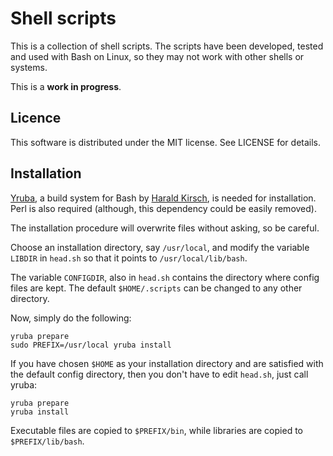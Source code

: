Shell scripts
======================================================================

This is a collection of shell scripts. The scripts have been developed,
tested and used with Bash on Linux, so they may not work with other shells
or systems.

This is a **work in progress**.

Licence
------------------------------

This software is distributed under the MIT license. See LICENSE for
details.

Installation
------------------------------

[Yruba](http://www.pifpafpuf.de/Yruba/), a build system for Bash by
[Harald Kirsch](http://www.pifpafpuf.de/), is needed for installation.
Perl is also required (although, this dependency could be easily
removed).

The installation procedure will overwrite files without asking, so be
careful.

Choose an installation directory, say `/usr/local`, and modify the variable
`LIBDIR` in `head.sh` so that it points to `/usr/local/lib/bash`. 

The variable `CONFIGDIR`, also in `head.sh` contains the directory where
config files are kept. The default `$HOME/.scripts` can be changed to
any other directory.

Now, simply do the following:

    yruba prepare
    sudo PREFIX=/usr/local yruba install

If you have chosen `$HOME` as your installation directory and are
satisfied with the default config directory, then you don't have to edit
`head.sh`, just call yruba:

    yruba prepare
    yruba install

Executable files are copied to `$PREFIX/bin`, while libraries are copied to
`$PREFIX/lib/bash`.

